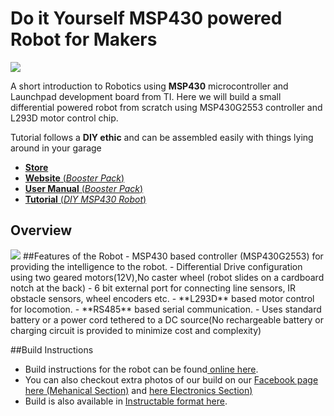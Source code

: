 
# Do it Yourself MSP430 powered Robot for Makers

<img src="C:/Users/Lenovo/Pictures/msp430-launchpad-robot-booster-pack.jpg">



A short introduction to Robotics using **MSP430** microcontroller and Launchpad development board from TI.
Here we will build a small differential powered robot from scratch using MSP430G2553 controller and L293D motor control chip.

Tutorial follows a **DIY ethic** and can be assembled easily with things lying around in your garage

 - <a href ="http://www.ebay.in/sch/xanthium.enterprises/m.html?rt=nc&_dmd=2">**Store**</a>
 - <a href ="http://xanthium.in/Robot-MotorControl-RS485-Shield-for-MSP430-Launchpad">**Website** (*Booster Pack*)</a>
 - <a href ="http://xanthium.in/usermanual-for-msp430-robot-booster-pack-v1-0">**User Manual** (*Booster Pack*)</a>
 - <a href ="http://xanthium.in/make-your-own-msp430-launchpad-robot">**Tutorial** (*DIY MSP430 Robot*)</a>
 
## Overview
<img src = "http://www.xanthium.in/sites/default/files/site-images/launchpad-robot-electronics/MSP430-launchpad-robot-block-diagram.jpg" />
##Features of the Robot
 - MSP430 based controller (MSP430G2553) for providing the intelligence to the robot.
 - Differential Drive configuration using two geared motors(12V),No caster wheel (robot slides on a cardboard notch at the back)
 - 6 bit external port for connecting line sensors, IR obstacle sensors, wheel encoders etc.
 - **L293D** based motor control for locomotion.
 - **RS485** based serial communication.
 - Uses standard battery or a power cord tethered to a DC source(No rechargeable battery or charging circuit is provided to minimize cost and complexity)

##Build Instructions
 - Build instructions for the robot can be found<a href = "http://xanthium.in/make-your-own-msp430-launchpad-robot"> online here</a>.
 - You can also checkout extra photos of our build on our <a href = "https://web.facebook.com/media/set/?set=a.998687233498271.1073741830.986869871346674&type=3&_rdr">Facebook page here (Mehanical Section)</a> and <a href = "https://web.facebook.com/media/set/?set=a.998719560161705.1073741832.986869871346674&type=3&_rdr">here Electronics Section)</a>  
 - Build is also available in <a href = "http://www.instructables.com/id/Building-a-Robot-using-MSP430-Launchpad/">Instructable format here</a>.
 

